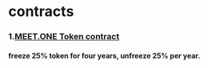 # contracts


### 1.[MEET.ONE Token contract](eosiomeetone/README.md)
#### freeze 25% token for four years, unfreeze 25% per year.
